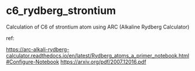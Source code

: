 # c6_rydberg_strontium
Calculation of C6 of strontium atom using  ARC (Alkaline Rydberg Calculator) 

ref:

https://arc-alkali-rydberg-calculator.readthedocs.io/en/latest/Rydberg_atoms_a_primer_notebook.html#Configure-Notebook
https://arxiv.org/pdf/2007.12016.pdf
